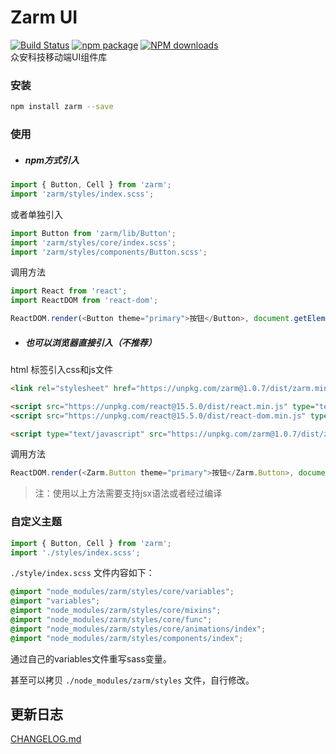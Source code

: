 # Zarm UI
  [![Build Status](https://www.travis-ci.org/ZhonganTechENG/zarm.svg?branch=master)](https://www.travis-ci.org/ZhonganTechENG/zarm)
  [![npm package](https://img.shields.io/npm/v/zarm.svg)](https://www.npmjs.org/package/zarm)
  [![NPM downloads](http://img.shields.io/npm/dm/zarm.svg)](https://npmjs.org/package/zarm)  
  众安科技移动端UI组件库

### 安装

```bash
npm install zarm --save
```

### 使用

* ##### npm方式引入

```js
import { Button, Cell } from 'zarm';
import 'zarm/styles/index.scss';
```

或者单独引入

```js
import Button from 'zarm/lib/Button';
import 'zarm/styles/core/index.scss';
import 'zarm/styles/components/Button.scss';
```

调用方法

```js
import React from 'react';
import ReactDOM from 'react-dom';

ReactDOM.render(<Button theme="primary">按钮</Button>, document.getElementById('app'));
```

* ##### 也可以浏览器直接引入（不推荐）

html 标签引入css和js文件

```html
<link rel="stylesheet" href="https://unpkg.com/zarm@1.0.7/dist/zarm.min.css">
```

```html
<script src="https://unpkg.com/react@15.5.0/dist/react.min.js" type="text/javascript"></script>
<script src="https://unpkg.com/react@15.5.0/dist/react-dom.min.js" type="text/javascript"></script>

<script type="text/javascript" src="https://unpkg.com/zarm@1.0.7/dist/zarm.min.js"></script>
```

调用方法

```js
ReactDOM.render(<Zarm.Button theme="primary">按钮</Zarm.Button>, document.getElementById('app'));
```

> 注：使用以上方法需要支持jsx语法或者经过编译

### 自定义主题

```js
import { Button, Cell } from 'zarm';
import './styles/index.scss';
```

`./style/index.scss` 文件内容如下：

```css
@import "node_modules/zarm/styles/core/variables";
@import "variables";
@import "node_modules/zarm/styles/core/mixins";
@import "node_modules/zarm/styles/core/func";
@import "node_modules/zarm/styles/core/animations/index";
@import "node_modules/zarm/styles/components/index";
```

通过自己的variables文件重写sass变量。

甚至可以拷贝 `./node_modules/zarm/styles` 文件，自行修改。

## 更新日志
[CHANGELOG.md](https://github.com/ZhonganTechENG/zarm/blob/master/CHANGELOG.md)

